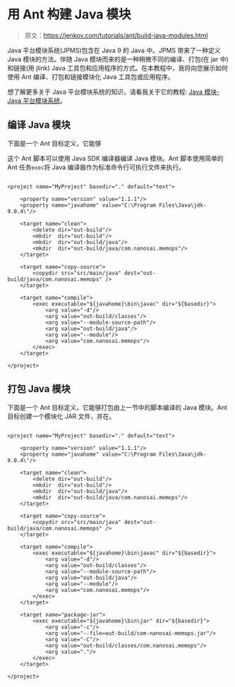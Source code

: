 # 用 Ant 构建 Java 模块

> 原文：<https://jenkov.com/tutorials/ant/build-java-modules.html>

Java 平台模块系统(JPMS)包含在 Java 9 的 Java 中。JPMS 带来了一种定义 Java 模块的方法。伴随 Java 模块而来的是一种稍微不同的编译、打包(在 jar 中)和链接(用 jlink) Java 工具包和应用程序的方式。在本教程中，我将向您展示如何使用 Ant 编译、打包和链接模块化 Java 工具包或应用程序。

想了解更多关于 Java 平台模块系统的知识，请看我关于它的教程:
[Java 模块- Java 平台模块系统](/java/modules.html)。

## 编译 Java 模块

下面是一个 Ant 目标定义，它能够

这个 Ant 脚本可以使用 Java SDK 编译器编译 Java 模块。Ant 脚本使用简单的 Ant 任务`exec`将 Java 编译器作为标准命令行可执行文件来执行。

```

<project name="MyProject" basedir="." default="text">

    <property name="version" value="1.1.1"/>
    <property name="javahome" value="C:\Program Files\Java\jdk-9.0.4\"/>

    <target name="clean">
        <delete dir="out-build"/>
        <mkdir  dir="out-build"/>
        <mkdir  dir="out-build/java"/>
        <mkdir  dir="out-build/java/com.nanosai.memops"/>
    </target>

    <target name="copy-source">
        <copydir src="src/main/java" dest="out-build/java/com.nanosai.memops" />
    </target>

    <target name="compile">
        <exec executable="${javahome}\bin\javac" dir="${basedir}">
            <arg value="-d"/>
            <arg value="out-build/classes"/>
            <arg value="--module-source-path"/>
            <arg value="out-build/java"/>
            <arg value="--module"/>
            <arg value="com.nanosai.memops"/>
        </exec>
    </target>

</project>

```

## 打包 Java 模块

下面是一个 Ant 目标定义，它能够打包由上一节中的脚本编译的 Java 模块。Ant 目标创建一个模块化 JAR 文件，并在。

```

<project name="MyProject" basedir="." default="text">

    <property name="version" value="1.1.1"/>
    <property name="javahome" value="C:\Program Files\Java\jdk-9.0.4\"/>

    <target name="clean">
        <delete dir="out-build"/>
        <mkdir  dir="out-build"/>
        <mkdir  dir="out-build/java"/>
        <mkdir  dir="out-build/java/com.nanosai.memops"/>
    </target>

    <target name="copy-source">
        <copydir src="src/main/java" dest="out-build/java/com.nanosai.memops" />
    </target>

    <target name="compile">
        <exec executable="${javahome}\bin\javac" dir="${basedir}">
            <arg value="-d"/>
            <arg value="out-build/classes"/>
            <arg value="--module-source-path"/>
            <arg value="out-build/java"/>
            <arg value="--module"/>
            <arg value="com.nanosai.memops"/>
        </exec>
    </target>

    <target name="package-jar">
        <exec executable="${javahome}\bin\jar" dir="${basedir}">
            <arg value="-c"/>
            <arg value="--file=out-build/com-nanosai-memops.jar"/>
            <arg value="-C"/>
            <arg value="out-build/classes/com.nanosai.memops"/>
            <arg value="."/>
        </exec>
    </target>

</project>

```